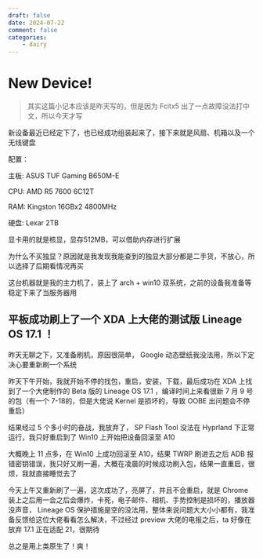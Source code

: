 ```yaml
---
draft: false
date: 2024-07-22
comment: false
categories: 
    - dairy
---
```


# New Device!

> 其实这篇小记本应该是昨天写的，但是因为 Fcitx5 出了一点故障没法打中文，所以今天才写

新设备最近已经定下了，也已经成功组装起来了，接下来就是风扇、机箱以及一个无线键盘

配置：

主板: ASUS TUF Gaming B650M-E

CPU: AMD R5 7600 6C12T

RAM: Kingston 16GBx2 4800MHz

硬盘: Lexar 2TB

显卡用的就是核显，显存512MB，可以借助内存进行扩展

为什么不买独显？原因就是我发现我能查到的独显大部分都是二手货，不放心，所以选择了后期看情况再买

这台机器就是我的主力机了，装上了 arch + win10 双系统，之前的设备我准备等稳定下来了当服务器用

## 平板成功刷上了一个 XDA 上大佬的测试版 Lineage OS 17.1 ！

昨天无聊之下，又准备刷机，原因很简单， Google 动态壁纸我没法用，所以下定决心要重新刷一个系统

昨天下午开始，我就开始不停的找包，重启，安装，下载，最后成功在 XDA 上找到了一个大佬制作的 Beta 版的 Lineage OS 17.1 ，编译时间上来看很新 7 月 9 号的包（有一个 7-18的，但是大佬说 Kernel 是损坏的，导致 OOBE 出问题会不停重启）

结果经过 5 个多小时的奋战，我放弃了， SP Flash Tool 没法在 Hyprland 下正常运行，我只好重启到了 Win10 上开始把设备回滚至 A10

大概晚上 11 点多，在 Win10 上成功回滚至 A10，结果 TWRP 刷进去之后 ADB 报错密钥错误，我只好又刷一遍，大概在凌晨的时候成功刷入包，结果一直重启，很烦，我就直接睡觉去了

今天上午又重新刷了一遍，这次成功了，亮屏了，并且不会重启，就是 Chrome 装上之后用一会之后会爆炸，卡死，电子邮件、相机、手势控制是损坏的，播放器没声音， Lineage OS 保护措施是空的没法用，整体来说问题大大小小都有，我准备反馈给这位大佬看看怎么解决，不过经过 preview 大佬的电报之后，ta 好像在放弃 17.1 正在适配 21，很期待

总之是用上类原生了！爽！
